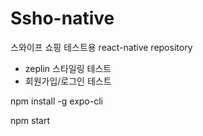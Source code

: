 # Ssho-native

스와이프 쇼핑 테스트용 react-native repository

- zeplin 스타일링 테스트
- 회원가입/로그인 테스트


npm install -g expo-cli

npm start
